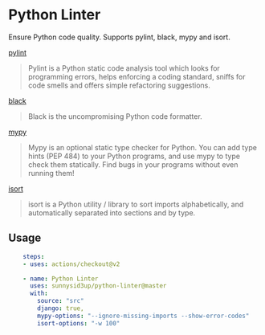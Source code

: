 # Python Linter
Ensure Python code quality. Supports pylint, black, mypy and isort.

[pylint](https://github.com/PyCQA/pylint)
> Pylint is a Python static code analysis tool which looks for programming errors, helps enforcing a coding standard, sniffs for code smells and offers simple refactoring suggestions.

[black](https://github.com/psf/black)
> Black is the uncompromising Python code formatter.

[mypy](https://github.com/python/mypy)
> Mypy is an optional static type checker for Python. You can add type hints (PEP 484) to your Python programs, and use mypy to type check them statically. Find bugs in your programs without even running them!

[isort](https://github.com/timothycrosley/isort)
> isort is a Python utility / library to sort imports alphabetically, and automatically separated into sections and by type.

## Usage
```yaml
    steps:
    - uses: actions/checkout@v2

    - name: Python Linter
      uses: sunnysid3up/python-linter@master
      with:
        source: "src"
        django: true,
        mypy-options: "--ignore-missing-imports --show-error-codes"
        isort-options: "-w 100"

```
